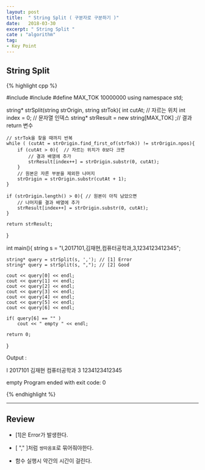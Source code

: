 ```yaml
---
layout: post
title:  " String Split ( 구분자로 구분하기 )"
date:   2018-03-30
excerpt: " String Split "
cate : "algorithm"
tag:
- Key Point
---
```


## String Split

{% highlight cpp %}

#include<iostream>
#include<vector>
#define MAX_TOK 10000000
using namespace std;

string* strSplit(string strOrigin, string strTok){
    int cutAt;  // 자르는 위치
    int index = 0;  // 문자열 인덱스
    string* strResult = new string[MAX_TOK] ;// 결과 return 변수
    
    // strTok을 찾을 때까지 반복
    while ( (cutAt = strOrigin.find_first_of(strTok)) != strOrigin.npos){
        if (cutAt > 0){  // 자르는 위치가 0보다 크면
            // 결과 배열에 추가
            strResult[index++] = strOrigin.substr(0, cutAt);
        }
        // 원본은 자른 부분을 제외한 나머지
        strOrigin = strOrigin.substr(cutAt + 1);
    }
    
    if (strOrigin.length() > 0){ // 원본이 아직 남았으면
        // 나머지를 결과 배열에 추가
        strResult[index++] = strOrigin.substr(0, cutAt);
    }
    
    return strResult;
}

int main(){
    string s = "I,2017101,김재현,컴퓨터공학과,3,1234123412345";
    
    string* query = strSplit(s, ','); // [1] Error
    string* query = strSplit(s, ","); // [2] Good
    
    cout << query[0] << endl;
    cout << query[1] << endl;
    cout << query[2] << endl;
    cout << query[3] << endl;
    cout << query[4] << endl;
    cout << query[5] << endl;
    cout << query[6] << endl;
    
    if( query[6] == "" )
        cout << " empty " << endl;
    
    return 0;
}




Output :

I
2017101
김재현
컴퓨터공학과
3
1234123412345

 empty 
Program ended with exit code: 0 

{% endhighlight %}

---

## Review

* [1]은 Error가 발생한다.

* [ "," ]처럼 `쌍따옴표`로 묶어줘야한다.

* 함수 실행시 약간의 시간이 걸린다.